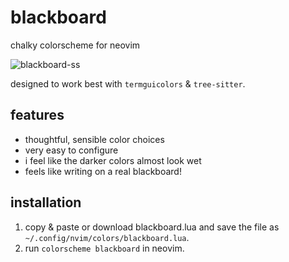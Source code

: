 # blackboard

chalky colorscheme for neovim

![blackboard-ss](https://github.com/user-attachments/assets/7a954661-acb5-452e-aa7b-31204726f3bd)

designed to work best with `termguicolors` & `tree-sitter`.

## features
- thoughtful, sensible color choices
- very easy to configure
- i feel like the darker colors almost look wet
- feels like writing on a real blackboard!

## installation
1. copy & paste or download blackboard.lua and save the file as `~/.config/nvim/colors/blackboard.lua`.
2. run `colorscheme blackboard` in neovim.
